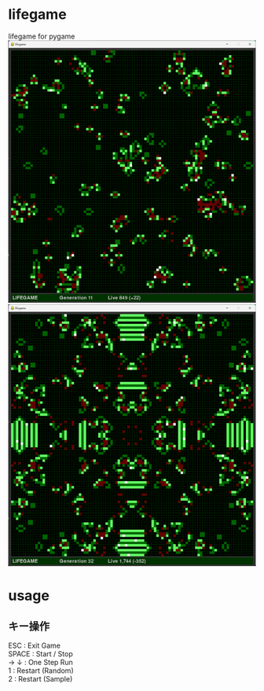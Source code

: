 # lifegame
lifegame for pygame
![Image 1](images/randam.png)
![Image 2](images/sample.png)

# usage
## キー操作
ESC   : Exit Game  
SPACE : Start / Stop  
→ ↓   : One Step Run  
1     : Restart (Random)  
2     : Restart (Sample)
